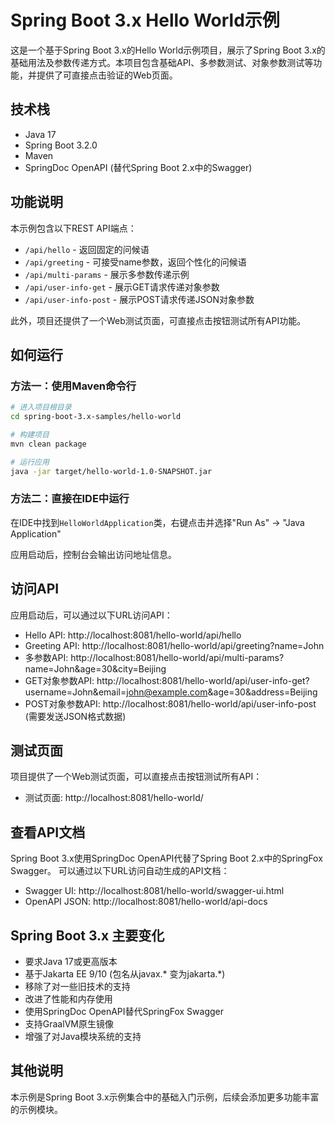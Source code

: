 # Spring Boot 3.x Hello World示例

这是一个基于Spring Boot 3.x的Hello World示例项目，展示了Spring Boot 3.x的基础用法及参数传递方式。本项目包含基础API、多参数测试、对象参数测试等功能，并提供了可直接点击验证的Web页面。

## 技术栈
- Java 17
- Spring Boot 3.2.0
- Maven
- SpringDoc OpenAPI (替代Spring Boot 2.x中的Swagger)

## 功能说明
本示例包含以下REST API端点：
- `/api/hello` - 返回固定的问候语
- `/api/greeting` - 可接受name参数，返回个性化的问候语
- `/api/multi-params` - 展示多参数传递示例
- `/api/user-info-get` - 展示GET请求传递对象参数
- `/api/user-info-post` - 展示POST请求传递JSON对象参数

此外，项目还提供了一个Web测试页面，可直接点击按钮测试所有API功能。

## 如何运行

### 方法一：使用Maven命令行
```bash
# 进入项目根目录
cd spring-boot-3.x-samples/hello-world

# 构建项目
mvn clean package

# 运行应用
java -jar target/hello-world-1.0-SNAPSHOT.jar
```

### 方法二：直接在IDE中运行
在IDE中找到`HelloWorldApplication`类，右键点击并选择"Run As" -> "Java Application"

应用启动后，控制台会输出访问地址信息。

## 访问API
应用启动后，可以通过以下URL访问API：

- Hello API: http://localhost:8081/hello-world/api/hello
- Greeting API: http://localhost:8081/hello-world/api/greeting?name=John
- 多参数API: http://localhost:8081/hello-world/api/multi-params?name=John&age=30&city=Beijing
- GET对象参数API: http://localhost:8081/hello-world/api/user-info-get?username=John&email=john@example.com&age=30&address=Beijing
- POST对象参数API: http://localhost:8081/hello-world/api/user-info-post (需要发送JSON格式数据)

## 测试页面
项目提供了一个Web测试页面，可以直接点击按钮测试所有API：
- 测试页面: http://localhost:8081/hello-world/

## 查看API文档
Spring Boot 3.x使用SpringDoc OpenAPI代替了Spring Boot 2.x中的SpringFox Swagger。
可以通过以下URL访问自动生成的API文档：
- Swagger UI: http://localhost:8081/hello-world/swagger-ui.html
- OpenAPI JSON: http://localhost:8081/hello-world/api-docs

## Spring Boot 3.x 主要变化
- 要求Java 17或更高版本
- 基于Jakarta EE 9/10 (包名从javax.* 变为jakarta.*)
- 移除了对一些旧技术的支持
- 改进了性能和内存使用
- 使用SpringDoc OpenAPI替代SpringFox Swagger
- 支持GraalVM原生镜像
- 增强了对Java模块系统的支持

## 其他说明
本示例是Spring Boot 3.x示例集合中的基础入门示例，后续会添加更多功能丰富的示例模块。